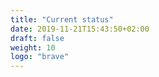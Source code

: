 ```yaml
---
title: "Current status"
date: 2019-11-21T15:43:50+02:00
draft: false
weight: 10
logo: "brave"
---
```

